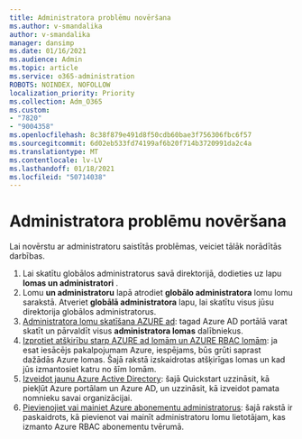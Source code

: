 ```yaml
---
title: Administratora problēmu novēršana
ms.author: v-smandalika
author: v-smandalika
manager: dansimp
ms.date: 01/16/2021
ms.audience: Admin
ms.topic: article
ms.service: o365-administration
ROBOTS: NOINDEX, NOFOLLOW
localization_priority: Priority
ms.collection: Adm_O365
ms.custom:
- "7820"
- "9004358"
ms.openlocfilehash: 8c38f879e491d8f50cdb60bae3f756306fbc6f57
ms.sourcegitcommit: 6d02eb533fd74199af6b20f714b3720991da2c4a
ms.translationtype: MT
ms.contentlocale: lv-LV
ms.lasthandoff: 01/18/2021
ms.locfileid: "50714038"
---
```

# <a name="troubleshoot-administrator-issues"></a>Administratora problēmu novēršana

Lai novērstu ar administratoru saistītās problēmas, veiciet tālāk norādītās darbības.

1. Lai skatītu globālos administratorus savā direktorijā, dodieties uz lapu **lomas un administratori** .
2. Lomu **un administratoru** lapā atrodiet **globālo administratora** lomu lomu sarakstā. Atveriet **globālā administratora** lapu, lai skatītu visus jūsu direktorija globālos administratorus.
3. [Administratora lomu skatīšana AZURE ad](https://docs.microsoft.com/azure/active-directory/roles/manage-roles-portal): tagad Azure AD portālā varat skatīt un pārvaldīt visus **administratora lomas** dalībniekus.
4. [Izprotiet atšķirību starp AZURE ad lomām un AZURE RBAC lomām](https://docs.microsoft.com/azure/role-based-access-control/rbac-and-directory-admin-roles): ja esat iesācējs pakalpojumam Azure, iespējams, būs grūti saprast dažādās Azure lomas. Šajā rakstā izskaidrotas atšķirīgas lomas un kad jūs izmantosiet katru no šīm lomām.
5. [Izveidot jaunu Azure Active Directory](https://docs.microsoft.com/azure/active-directory/fundamentals/active-directory-access-create-new-tenant): šajā Quickstart uzzināsit, kā piekļūt Azure portālam un Azure AD, un uzzināsit, kā izveidot pamata nomnieku savai organizācijai.
6. [Pievienojiet vai mainiet Azure abonementu administratorus](https://docs.microsoft.com/azure/cost-management-billing/manage/add-change-subscription-administrator): šajā rakstā ir paskaidrots, kā pievienot vai mainīt administratoru lomu lietotājam, kas izmanto Azure RBAC abonementu tvērumā.
